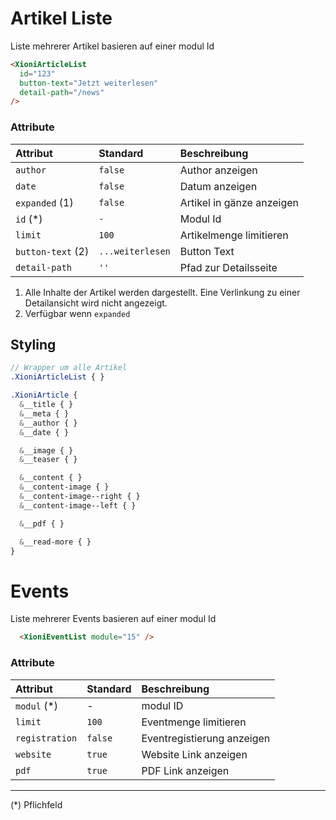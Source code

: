 # Artikel Liste

Liste mehrerer Artikel basieren auf einer modul Id

```HTML
<XioniArticleList
  id="123"
  button-text="Jetzt weiterlesen"
  detail-path="/news"
/>
```

### Attribute

| Attribut          | Standard         | Beschreibung              |
| :---------------- | :--------------- | :------------------------ |
| `author`          | `false`          | Author anzeigen           |
| `date`            | `false`          | Datum anzeigen            |
| `expanded` (1)    | `false`          | Artikel in gänze anzeigen |
| `id` (\*)         | `-`              | Modul Id                  |
| `limit`           | `100`            | Artikelmenge limitieren   |
| `button-text` (2) | `...weiterlesen` | Button Text               |
| `detail-path`     | `''`             | Pfad zur Detailsseite     |

1. Alle Inhalte der Artikel werden dargestellt. Eine Verlinkung zu einer Detailansicht wird nicht angezeigt.
2. Verfügbar wenn `expanded`

## Styling

```SCSS
// Wrapper um alle Artikel
.XioniArticleList { }

.XioniArticle {
  &__title { }
  &__meta { }
  &__author { }
  &__date { }

  &__image { }
  &__teaser { }

  &__content { }
  &__content-image { }
  &__content-image--right { }
  &__content-image--left { }

  &__pdf { }

  &__read-more { }
}
```

# Events

Liste mehrerer Events basieren auf einer modul Id

```HTML
  <XioniEventList module="15" />
```

### Attribute

| Attribut       | Standard | Beschreibung               |
| :------------- | :------- | :------------------------- |
| `modul` (\*)   | -        | modul ID                   |
| `limit`        | `100`    | Eventmenge limitieren      |
| `registration` | `false`  | Eventregistierung anzeigen |
| `website`      | `true`   | Website Link anzeigen      |
| `pdf`          | `true`   | PDF Link anzeigen          |

---

(\*) Pflichfeld
